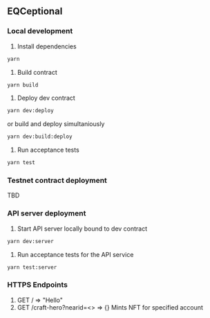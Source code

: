 ## EQCeptional

### Local development

1. Install dependencies
```bash
yarn
```
1. Build contract
```bash
yarn build
```
1. Deploy dev contract
```bash
yarn dev:deploy
```
or build and deploy simultaniously
```bash
yarn dev:build:deploy
```
1. Run acceptance tests
```bash
yarn test
```

### Testnet contract deployment

TBD

### API server deployment

1. Start API server locally bound to dev contract
```bash
yarn dev:server
```
1. Run acceptance tests for the API service
```bash
yarn test:server
```

### HTTPS Endpoints

1. GET / => "Hello"
1. GET /craft-hero?nearid=<> => {} Mints NFT for specified account